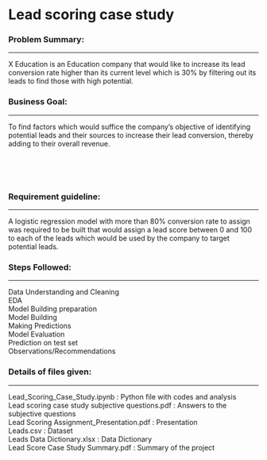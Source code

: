 # Lead scoring case study

### Problem Summary:
---
X Education is an Education company that would like to increase its lead conversion rate higher than its current level which is 30% by filtering out its leads to find those with high potential.

### Business Goal:
---
To find factors which would suffice the company’s objective of identifying potential leads and their sources to increase their lead conversion, thereby adding to their overall revenue. 

<br><br><br>


### Requirement guideline:
---
A logistic regression model with more than 80% conversion rate to assign was required to be built that would assign a lead score between 0 and 100 to each of the leads which would be used by the company to target potential leads.



### Steps Followed:
---
Data Understanding and Cleaning <br>
EDA <br>
Model Building preparation <br>
Model Building <br>
Making Predictions <br>
Model Evaluation <br>
Prediction on test set <br>
Observations/Recommendations 


### Details of files given:
---
Lead_Scoring_Case_Study.ipynb : Python file with codes and analysis <br>
Lead scoring case study subjective questions.pdf : Answers to the subjective questions <br>
Lead Scoring Assignment_Presentation.pdf : Presentation <br>
Leads.csv : Dataset <br>
Leads Data Dictionary.xlsx : Data Dictionary <br>
Lead Score Case Study Summary.pdf : Summary of the project <br>
